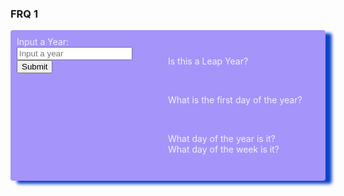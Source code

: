 ### FRQ 1

<div class="box-shadow">
  <div class="row">
        <div class="column">
  <form>
    <label for="calendar">Input a Year:</label>
    <input id="calendar" type="text" placeholder="Input a year">
    <input type="submit">
  </form>
  </div>
  <div class="column">
  <br>
  <p>Is this a Leap Year? </p> <p id="isLeapYear"></p> <br>
  <p>What is the first day of the year? </p> <p id="firstDayOfTheYear"></p> <br> <p>What day of the year is it?<br>What day of the week is it?</p>
  <table>
    <tbody id="result">
    <!-- javascript generated data -->
    </tbody>
  </table>
  </div>
</div>
<style>
    .box-shadow {
        background-color: #A594F9;
        color: #F5EFFF;
        padding: 10px;
        border-radius: 4px;
        box-shadow: 10px 5px 5px rgb(11, 67, 198);
        }
    .column {
    float: left;
    width: 50%;
    }
    .row:after {
    content: "";
    display: table;
    clear: both;
    }
</style>

<!-- Script is layed out in a sequence (without a function) and will execute when page is loaded -->
<script>
const init = () => {
  const inputForm = document.querySelector('form')

  inputForm.addEventListener('submit', (event) => {
    event.preventDefault();
    const input = document.querySelector('input#calendar');
  
    fetch(`https://binarybeasts.nighthawkcoding.ml/api/calendar/isLeapYear/${input.value}`)
    .then(response => response.json())
    .then(data => {
      const isLeapYear = document.querySelector('p#isLeapYear');

      isLeapYear.innerText = data.isLeapYear;
    });

    fetch(`https://binarybeasts.nighthawkcoding.ml/api/calendar/firstDayOfTheYear/${input.value}`)
    .then(response => response.json())
    .then(data => {
      const firstDayOfTheYear = document.querySelector('p#firstDayOfTheYear');

      firstDayOfTheYear.innerText = data.firstDayOfTheYear;
    });
  });
}

document.addEventListener('DOMContentLoaded', init);
</script>